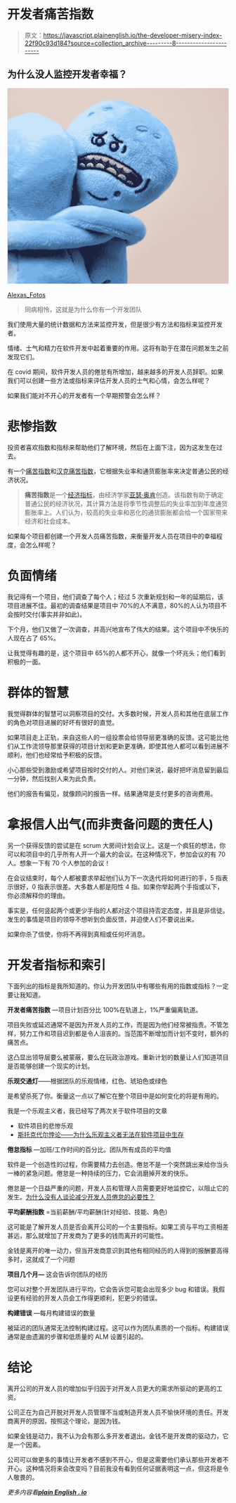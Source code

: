 # 开发者痛苦指数

> 原文：<https://javascript.plainenglish.io/the-developer-misery-index-22f90c93d184?source=collection_archive---------8----------------------->

## 为什么没人监控开发者幸福？

![](img/06f3ff77b696133205d87684d81b6b58.png)

[Alexas_Fotos](https://pixabay.com/users/alexas_fotos-686414/)

> 同病相怜，这就是为什么你有一个开发团队

我们使用大量的统计数据和方法来监控开发，但是很少有方法和指标来监控开发者。

情绪、士气和精力在软件开发中起着重要的作用。这将有助于在潜在问题发生之前发现它们。

在 covid 期间，软件开发人员的倦怠有所增加，越来越多的开发人员辞职。如果我们可以创建一些方法或指标来评估开发人员的士气和心情，会怎么样呢？

如果我们能对不开心的开发者有一个早期预警会怎么样？

# **悲惨指数**

投资者喜欢指数和指标来帮助他们了解环境，然后在上面下注，因为这发生在过去。

有一个[痛苦指数](https://en.wikipedia.org/wiki/Misery_index_%28economics%29)和[汉克痛苦指数](https://www.cato.org/commentary/hankes-2020-misery-index-whos-miserable-whos-happy)，它根据失业率和通货膨胀率来决定普通公民的经济状况。

> **痛苦指数**是一个[经济指标](https://en.wikipedia.org/wiki/Economic_indicator)，由经济学家[亚瑟·奥肯](https://en.wikipedia.org/wiki/Arthur_Okun)创造。该指数有助于确定普通公民的经济状况，其计算方法是将季节性调整后的失业率加到年度通货膨胀率上。人们认为，较高的失业率和恶化的通货膨胀都会给一个国家带来经济和社会成本。

如果每个项目都创建一个开发人员痛苦指数，来衡量开发人员在项目中的幸福程度，会怎么样呢？

# **负面情绪**

我记得有一个项目，他们调查了每个人；经过 5 次重新规划和一年的延期后，该项目进展不佳。最初的调查结果是项目中 70%的人不满意，80%的人认为项目不会按时交付(事实并非如此)。

下个月，他们又做了一次调查，并高兴地宣布了伟大的结果。这个项目中不快乐的人现在占了 65%。

让我觉得有趣的是，这个项目中 65%的人都不开心，就像一个坏兆头；他们看到积极的一面。

# 群体的智慧

我觉得群体的智慧可以洞察项目的交付。大多数时候，开发人员和其他在底层工作的角色对项目进展的好坏有很好的直觉。

如果项目走上正轨，来自这些人的一组投票会给领导层更准确的反馈。这可能比他们从工作流领导那里获得的项目计划和更新更准确，即使其他人都可以看到进展不顺利，他们也经常给予积极的反馈。

小心那些受到激励或希望项目按时交付的人。对他们来说，最好把坏消息留到最后一分钟，然后找别人来为此负责。

他们的报告有偏见，就像顾问的报告一样。结果通常是支付更多的咨询费用。

# 拿报信人出气(而非责备问题的责任人)

另一个获得反馈的尝试是在 scrum 大房间计划会议上。这是一个疯狂的想法，你可以和项目中的几乎所有人开一个最大的会议。在这种情况下，参加会议的有 70 人。想象一下有 70 个人参加的会议！

在会议结束时，每个人都被要求举起他们认为下一次迭代将如何进行的手，5 指表示很好，0 指表示很差。大多数人都是阳性 4 指。如果你举起两个手指或以下，你必须解释你的理由。

事实是，任何竖起两个或更少手指的人都对这个项目持否定态度，并且是非信徒。发生的事情是项目的领导不想听到负面反馈，并迫使人们不要说出来。

如果你杀了信使，你将不再得到真相或任何坏消息。

# 开发者指标和索引

下面列出的指标是我所知道的。你认为开发团队中有哪些有用的指数或指标？一定要让我知道。

**开发者痛苦指数** —项目计划百分比 100%在轨道上，1%严重偏离轨道。

项目失败或延迟通常不是因为开发人员的工作，而是因为他们经常被指责。不管怎样，努力工作和项目迟到都是令人沮丧的。当范围不断增加而计划不变时，额外的痛苦点。

这凸显出领导层要么被蒙蔽，要么在玩政治游戏。重新计划的数量让人们知道项目是否能够创建一个现实的计划。

**乐观交通灯**——根据团队的乐观情绪，红色、琥珀色或绿色

是希望杀死了你。衡量这一点以了解它在整个项目中是如何变化的将是有用的。

我是一个乐观主义者，我已经写了两次关于软件项目的文章

*   软件项目的悲惨乐观
*   [斯托克代尔悖论——为什么乐观主义者无法在软件项目中生存](https://blog.devgenius.io/stockdale-paradox-why-optimists-dont-survive-software-projects-27ada5b3fec1)

**倦怠指标** —加班/工作时间的百分比。团队所有成员的平均值

软件是一个创造性的过程，你需要精力去创造。倦怠不是一个突然跳出来给你当头一棒的紧急问题。倦怠是一种持续的压力，它会消磨掉开发的快乐。

倦怠是一个日益严重的问题，开发人员和管理人员需要更好地监控它，以阻止它的发生。[为什么没有人谈论减少开发人员倦怠的必要性？](https://blog.devgenius.io/why-is-no-one-talking-the-need-to-reduce-developer-burnout-849c64569819)

**平均薪酬指数** =当前薪酬/平均薪酬(针对经验、技能、角色)

这可能是了解开发人员是否会离开公司的一个主要指标。如果工资与平均工资相差甚远，那么就增加了开发商为了更多的钱而离开的可能性。

金钱是离开的唯一动力，但当开发商意识到其他有相同经历的人得到的报酬要高得多时，这就成了一个问题

**项目几个月—** 这会告诉你团队的经历

您可以对整个开发团队进行平均，它会告诉您可能会出现多少 bug 和错误。我假设更有经验的开发人员会工作得更顺利，犯更少的错误。

**构建错误** —每月构建错误的数量

被延迟的团队通常无法控制构建过程。这可以作为团队素质的一个指标。构建错误通常是由遗漏的步骤和低质量的 ALM 设置引起的。

# **结论**

离开公司的开发人员的增加似乎归因于对开发人员更大的需求所驱动的更高的工资。

公司正在为自己开脱对开发人员管理不当或制造开发人员不愉快环境的责任。开发商离开的原因，按照这个理论，是因为钱。

如果金钱是动力，我不认为会有那么多开发者退出。金钱不是开发商的驱动力，它是一个因素。

公司可以做更多的事情让开发者不感到不开心，但是这需要他们承认那些开发者不开心。这种情况将来会改变吗？目前我没有看到任何证据表明这一点，但这将是令人敬畏的。

*更多内容看*[***plain English . io***](http://plainenglish.io/)